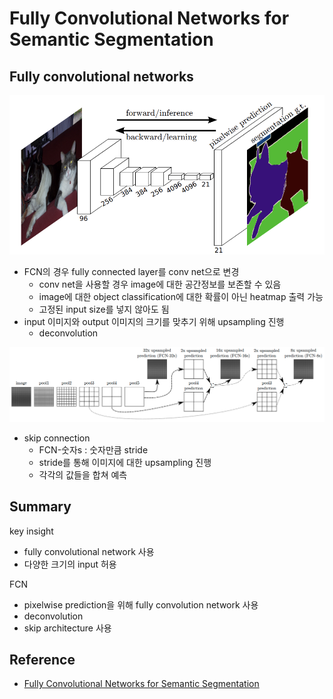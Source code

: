 # Fully Convolutional Networks for Semantic Segmentation



## Fully convolutional networks
<img src='image/fcn.png'>

- FCN의 경우 fully connected layer를 conv net으로 변경
    - conv net을 사용할 경우 image에 대한 공간정보를 보존할 수 있음
    - image에 대한 object classification에 대한 확률이 아닌 heatmap 출력 가능
    - 고정된 input size를 넣지 않아도 됨
- input 이미지와 output 이미지의 크기를 맞추기 위해 upsampling 진행
    - deconvolution

<img src='image/skip_connection.png'>

- skip connection
    - FCN-숫자s : 숫자만큼 stride
    - stride를 통해 이미지에 대한 upsampling 진행
    - 각각의 값들을 합쳐 예측


## Summary
key insight
- fully convolutional network 사용
- 다양한 크기의 input 허용

FCN
- pixelwise prediction을 위해 fully convolution network 사용
- deconvolution
- skip architecture 사용

## Reference
- [Fully Convolutional Networks for Semantic Segmentation](https://gaussian37.github.io/vision-segmentation-fcn/)